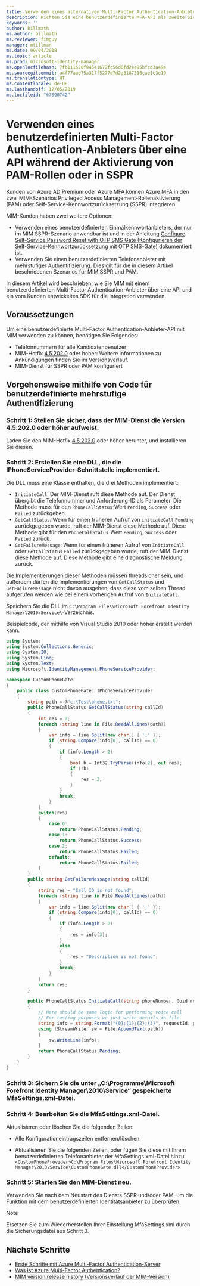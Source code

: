 ```yaml
---
title: Verwenden eines alternativen Multi-Factor Authentication-Anbieters über eine API zur Aktivierung von PAM oder in SSPR-Szenarios | Microsoft-Dokumentation
description: Richten Sie eine benutzerdefinierte MFA-API als zweite Sicherheitsebene ein, wenn Benutzer Rollen in Privileged Access Management aktivieren und die Self-Service-Kennwortzurücksetzung verwenden.
keywords: ''
author: billmath
ms.author: billmath
ms.reviewer: fimguy
manager: mtillman
ms.date: 09/04/2018
ms.topic: article
ms.prod: microsoft-identity-manager
ms.openlocfilehash: 7fb111520f94541672fc56d0fd2ee95bfcd3a49e
ms.sourcegitcommit: a4f77aae75a317f5277d7d2a3187516cae1e3e19
ms.translationtype: HT
ms.contentlocale: de-DE
ms.lasthandoff: 12/05/2019
ms.locfileid: "67690742"
---
```

# <a name="use-a-custom-multi-factor-authentication-provider-via-an-api-during-pam-role-activation-or-in-sspr"></a>Verwenden eines benutzerdefinierten Multi-Factor Authentication-Anbieters über eine API während der Aktivierung von PAM-Rollen oder in SSPR

Kunden von Azure AD Premium oder Azure MFA können Azure MFA in den zwei MIM-Szenarios Privileged Access Management-Rollenaktivierung (PAM) oder Self-Service-Kennwortzurücksetzung (SSPR) integrieren.

MIM-Kunden haben zwei weitere Optionen:

 - Verwenden eines benutzerdefinierten Einmalkennwortanbieters, der nur im MIM SSPR-Szenario anwendbar ist und in der Anleitung [Configure Self-Service Password Reset with OTP SMS Gate (Konfigurieren der Self-Service-Kennwortzurücksetzung mit OTP SMS-Gate)](https://docs.microsoft.com/en-us/previous-versions/mim/hh824692(v=ws.10)) dokumentiert ist.
 - Verwenden Sie einen benutzerdefinierten Telefonanbieter mit mehrstufiger Authentifizierung. Dies gilt für die in diesem Artikel beschriebenen Szenarios für MIM SSPR und PAM.

In diesem Artikel wird beschrieben, wie Sie MIM mit einem benutzerdefinierten Multi-Factor Authentication-Anbieter über eine API und ein vom Kunden entwickeltes SDK für die Integration verwenden.  

## <a name="prerequisites"></a>Voraussetzungen

Um eine benutzerdefinierte Multi-Factor Authentication-Anbieter-API mit MIM verwenden zu können, benötigen Sie Folgendes:

- Telefonnummern für alle Kandidatenbenutzer
- MIM-Hotfix [4.5.202.0](https://www.microsoft.com/download/details.aspx?id=57278) oder höher: Weitere Informationen zu Ankündigungen finden Sie im [Versionsverlauf](reference/version-history.md).
- MIM-Dienst für SSPR oder PAM konfiguriert

## <a name="approach-using-custom-multi-factor-authentication-code"></a>Vorgehensweise mithilfe von Code für benutzerdefinierte mehrstufige Authentifizierung

### <a name="step-1-ensure-mim-service-is-at-version-452020-or-later"></a>Schritt 1: Stellen Sie sicher, dass der MIM-Dienst die Version 4.5.202.0 oder höher aufweist.

Laden Sie den MIM-Hotfix [4.5.202.0](https://www.microsoft.com/download/details.aspx?id=57278) oder höher herunter, und installieren Sie diesen.

### <a name="step-2-create-a-dll-which-implements-the-iphoneserviceprovider-interface"></a>Schritt 2: Erstellen Sie eine DLL, die die IPhoneServiceProvider-Schnittstelle implementiert.

Die DLL muss eine Klasse enthalten, die drei Methoden implementiert:

- `InitiateCall`: Der MIM-Dienst ruft diese Methode auf. Der Dienst übergibt die Telefonnummer und Anforderung-ID als Parameter.  Die Methode muss für den `PhoneCallStatus`-Wert `Pending`, `Success` oder `Failed` zurückgeben.
- `GetCallStatus`: Wenn für einen früheren Aufruf von `initiateCall` `Pending` zurückgegeben wurde, ruft der MIM-Dienst diese Methode auf. Diese Methode gibt für den `PhoneCallStatus`-Wert `Pending`, `Success` oder `Failed` zurück.
- `GetFailureMessage`: Wenn für einen früheren Aufruf von `InitiateCall` oder `GetCallStatus` `Failed` zurückgegeben wurde, ruft der MIM-Dienst diese Methode auf. Diese Methode gibt eine diagnostische Meldung zurück.

Die Implementierungen dieser Methoden müssen threadsicher sein, und außerdem dürfen die Implementierungen von `GetCallStatus` und `GetFailureMessage` nicht davon ausgehen, dass diese vom selben Thread aufgerufen werden wie bei einem vorherigen Aufruf von `InitiateCall`.

Speichern Sie die DLL im `C:\Program Files\Microsoft Forefront Identity Manager\2010\Service\`-Verzeichnis.

Beispielcode, der mithilfe von Visual Studio 2010 oder höher erstellt werden kann.

```csharp
using System;
using System.Collections.Generic;
using System.IO;
using System.Linq;
using System.Text;
using Microsoft.IdentityManagement.PhoneServiceProvider;

namespace CustomPhoneGate
{
    public class CustomPhoneGate: IPhoneServiceProvider
    {
        string path = @"c:\Test\phone.txt";
        public PhoneCallStatus GetCallStatus(string callId)
        {
            int res = 2;
            foreach (string line in File.ReadAllLines(path))
            {
                var info = line.Split(new char[] { ';' });
                if (string.Compare(info[0], callId) == 0)
                {
                    if (info.Length > 2)
                    {
                        bool b = Int32.TryParse(info[2], out res);
                        if (!b)
                        {
                            res = 2;
                        }
                    }
                    break;
                }
            }
            switch(res)
            {
                case 0:
                    return PhoneCallStatus.Pending;
                case 1:
                    return PhoneCallStatus.Success;
                case 2:
                    return PhoneCallStatus.Failed;
                default:
                    return PhoneCallStatus.Failed;
            }       
        }
        public string GetFailureMessage(string callId)
        {
            string res = "Call ID is not found";
            foreach (string line in File.ReadAllLines(path))
            {
                var info = line.Split(new char[] { ';' });
                if (string.Compare(info[0], callId) == 0)
                {
                    if (info.Length > 2)
                    {
                        res = info[3];
                    }
                    else
                    {
                        res = "Description is not found";
                    }
                    break;
                }
            }
            return res;            
        }
        
        public PhoneCallStatus InitiateCall(string phoneNumber, Guid requestId, Dictionary<string,object> deliveryAttributes)
        {
            // Here should be some logic for performing voice call
            // For testing purposes we just write details in file             
            string info = string.Format("{0};{1};{2};{3}", requestId, phoneNumber, 0, string.Empty);
            using (StreamWriter sw = File.AppendText(path))
            {
                sw.WriteLine(info);                
            }
            return PhoneCallStatus.Pending;    
        }
    }
}
```
### <a name="step-3-backup-the-mfasettingsxml-located-in-the-cprogram-filesmicrosoft-forefront-identity-manager2010service"></a>Schritt 3: Sichern Sie die unter „C:\Programme\Microsoft Forefront Identity Manager\2010\Service“ gespeicherte MfaSettings.xml-Datei.

### <a name="step-4-edit-the-mfasettingsxml-file"></a>Schritt 4: Bearbeiten Sie die MfaSettings.xml-Datei.

Aktualisieren oder löschen Sie die folgenden Zeilen:

- Alle Konfigurationeintragszeilen entfernen/löschen 

- Aktualisieren Sie die folgenden Zeilen, oder fügen Sie diese mit Ihrem benutzerdefinierten Telefonanbieter der MfaSettings.xml-Datei hinzu. <br>
`<CustomPhoneProvider>C:\Program Files\Microsoft Forefront Identity Manager\2010\Service\CustomPhoneGate.dll</CustomPhoneProvider>`

### <a name="step-5-restart-mim-service"></a>Schritt 5: Starten Sie den MIM-Dienst neu.

Verwenden Sie nach dem Neustart des Diensts SSPR und/oder PAM, um die Funktion mit dem benutzerdefinierten Identitätsanbieter zu überprüfen.

> [!NOTE] 
> Ersetzen Sie zum Wiederherstellen Ihrer Einstellung MfaSettings.xml durch die Sicherungsdatei aus Schritt 3.


## <a name="next-steps"></a>Nächste Schritte

- [Erste Schritte mit Azure Multi-Factor Authentication-Server](https://docs.microsoft.com/en-us/azure/active-directory/authentication/howto-mfaserver-deploy)
- [Was ist Azure Multi-Factor Authentication?](https://docs.microsoft.com/azure/multi-factor-authentication/multi-factor-authentication)
- [MIM version release history (Versionsverlauf der MIM-Version)](./reference/version-history.md)
